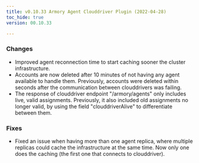```yaml
---
title: v0.10.33 Armory Agent Clouddriver Plugin (2022-04-28)
toc_hide: true
version: 00.10.33

---
```


### Changes

* Improved agent reconnection time to start caching sooner the cluster infrastructure.
* Accounts are now deleted after 10 minutes of not having any agent available to handle them. Previously, accounts were deleted within seconds after the communication between clouddrivers was failing.
* The response of clouddriver endpoint "/armory/agents" only includes live, valid assignments. Previously, it also included old assignments no longer valid, by using the field "clouddriverAlive" to differentiate between them. 

### Fixes

* Fixed an issue when having more than one agent replica, where multiple replicas could cache the infrastructure at the same time. Now only one does the caching (the first one that connects to clouddriver).


